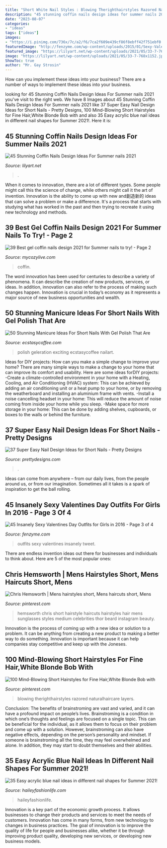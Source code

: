 ```yaml
---
title: "Short White Nail Styles : Blowing Therighthairstyles Razored Naturalhaircare Layers"
description: "45 stunning coffin nails design ideas for summer nails 2021"
date: "2023-08-07"
categories:
- "ideas"
tags: ["ideas"]
images:
- "https://i.pinimg.com/736x/7c/a2/f6/7ca2f609e439cf86f8ebff42f751ebf0.jpg"
featuredImage: "http://fenzyme.com/wp-content/uploads/2015/01/Sexy-Valentines-Day-Outfits-for-Girls58.jpg"
featured_image: "https://lilyart.net/wp-content/uploads/2021/05/33-7-768x1152.jpg"
image: "https://lilyart.net/wp-content/uploads/2021/05/33-7-768x1152.jpg"
ShowToc: true
author: "Mr. Gay Strosin"
---
```



How can you implement these ideas into your business?
There are a number of ways to implement these ideas into your business.

	

		
looking for 45 Stunning Coffin Nails Design Ideas For Summer nails 2021 you've visit to the right web. We have 8 Images about 45 Stunning Coffin Nails Design Ideas For Summer nails 2021 like 37 Super Easy Nail Design Ideas for Short Nails - Pretty Designs, 100 Mind-Blowing Short Hairstyles for Fine Hair,White Blonde Bob with and also 35 Easy acrylic blue nail ideas in different nail shapes for Summer 2021!. Here it is:
		
    
## 45 Stunning Coffin Nails Design Ideas For Summer Nails 2021

<img loading=lazy src="https://lilyart.net/wp-content/uploads/2021/05/33-7-768x1152.jpg" onerror="this.onerror=null;this.src='https://tse2.mm.bing.net/th?id=OIP.XLkV1QAAlGnn2SwwAmzUygHaLH&amp;pid=15.1';" alt="45 Stunning Coffin Nails Design Ideas For Summer nails 2021">

_Source: lilyart.net_

>. 

	

When it comes to innovation, there are a lot of different types. Some people might call this the science of change, while others might call it the art of invention. Innovation is the ability to come up with new and創造新的 ideas that can solve a problem or make a difference. It's a process that starts with studying what has worked in the past and then trying to recreate it using new technology and methods.

    
## 39 Best Gel Coffin Nails Design 2021 For Summer Nails To Try! - Page 2

<img loading=lazy src="https://mycozylive.com/wp-content/uploads/2021/05/13-683x1024.jpg" onerror="this.onerror=null;this.src='https://tse2.mm.bing.net/th?id=OIP.dzt52vdBR__bazcKQzpPxgHaLG&amp;pid=15.1';" alt="39 Best gel coffin nails design 2021 for Summer nails to try! - Page 2">

_Source: mycozylive.com_

>coffin. 

	

The word innovation has been used for centuries to describe a variety of phenomena. It can describe the creation of new products, services, or ideas. In addition, innovation can also refer to the process of making such changes happen. Innovation is crucial in today’s economy as it represents a major source of new business opportunities and wealth.

    
## 50 Stunning Manicure Ideas For Short Nails With Gel Polish That Are

<img loading=lazy src="https://www.ecstasycoffee.com/wp-content/uploads/2016/09/Jessica-GELeration-with-glitter-accent-finger..jpg" onerror="this.onerror=null;this.src='https://tse4.mm.bing.net/th?id=OIP.tbZlOgCJv8nnPD1QQvHs2gHaJ4&amp;pid=15.1';" alt="50 Stunning Manicure Ideas For Short Nails With Gel Polish That Are">

_Source: ecstasycoffee.com_

>polish geleration exciting ecstasycoffee nailart. 

	

Ideas for DIY projects: How can you make a simple change to improve your home?
There are many simple ways to make a change to your home that can improve its comfort and usability. Here are some ideas forDIY projects: 
-Create a climate-controlled environment in your home with a Heating, Cooling, and Air Conditioning (HVAC) system: This can be achieved by adding an air conditioning unit or a heat pump to your home, or by removing the weatherboard and installing an aluminium frame with vents. 
-Install a noise cancelling headset in your home: This will reduce the amount of noise coming from inside your home while you sleep. 
-Make space for more storage in your home: This can be done by adding shelves, cupboards, or boxes to the walls or behind the furniture.

    
## 37 Super Easy Nail Design Ideas For Short Nails - Pretty Designs

<img loading=lazy src="http://www.prettydesigns.com/wp-content/uploads/2017/12/37-super-easy-nail-design-ideas-for-short-nails-14.jpg" onerror="this.onerror=null;this.src='https://tse2.mm.bing.net/th?id=OIP.91296eOhNK1Gi6xJMDLlhQHaHa&amp;pid=15.1';" alt="37 Super Easy Nail Design Ideas for Short Nails - Pretty Designs">

_Source: prettydesigns.com_

>. 

	

Ideas can come from anywhere – from our daily lives, from the people around us, or from our imagination. Sometimes all it takes is a spark of inspiration to get the ball rolling.

    
## 45 Insanely Sexy Valentines Day Outfits For Girls In 2016 - Page 3 Of 4

<img loading=lazy src="http://fenzyme.com/wp-content/uploads/2015/01/Sexy-Valentines-Day-Outfits-for-Girls58.jpg" onerror="this.onerror=null;this.src='https://tse2.mm.bing.net/th?id=OIP.pKUcoUXmqgQjeoyQEQZtjQHaLd&amp;pid=15.1';" alt="45 Insanely Sexy Valentines Day Outfits for Girls in 2016 - Page 3 of 4">

_Source: fenzyme.com_

>outfits sexy valentines insanely tweet. 

	

There are endless invention ideas out there for businesses and individuals to think about. Here are 5 of the most popular ones:

    
## Chris Hemsworth | Mens Hairstyles Short, Mens Haircuts Short, Mens

<img loading=lazy src="https://i.pinimg.com/736x/6d/b8/fa/6db8fa6c13cbc3bf708636910144c8bc--chris-hemsworth-chris-delia.jpg" onerror="this.onerror=null;this.src='https://tse3.mm.bing.net/th?id=OIP.-t_ncHwGngIR8DERxB9ALQHaJ3&amp;pid=15.1';" alt="Chris Hemsworth | Mens hairstyles short, Mens haircuts short, Mens">

_Source: pinterest.com_

>hemsworth chris short hairstyle haircuts hairstyles hair mens sunglasses styles medium celebrities thor beard instagram beauty. 

	

Innovation is the process of coming up with a new idea or solution to a problem. It can be anything from creating a new product to making a better way to do something. Innovation is important because it can help companies stay competitive and keep up with the Joneses.

    
## 100 Mind-Blowing Short Hairstyles For Fine Hair,White Blonde Bob With

<img loading=lazy src="https://i.pinimg.com/736x/7c/a2/f6/7ca2f609e439cf86f8ebff42f751ebf0.jpg" onerror="this.onerror=null;this.src='https://tse2.mm.bing.net/th?id=OIP.AMmIk5O5-rUiO5tTOOJH6QHaIO&amp;pid=15.1';" alt="100 Mind-Blowing Short Hairstyles for Fine Hair,White Blonde Bob with">

_Source: pinterest.com_

>blowing therighthairstyles razored naturalhaircare layers. 

	

Conclusion: The benefits of brainstroming are vast and varied, and it can have a profound impact on people’s lives.
Brainstroming is a condition in which one’s thoughts and feelings are focused on a single topic. This can be beneficial for the individual, as it allows them to focus on their problem and come up with a solution. However, brainstroming can also have negative effects, depending on the person’s personality and mindset. If someone is brainstroming all the time, they may feel overwhelmed and alone. In addition, they may start to doubt themselves and their abilities.

    
## 35 Easy Acrylic Blue Nail Ideas In Different Nail Shapes For Summer 2021!

<img loading=lazy src="https://haileyfashionlife.com/wp-content/uploads/2021/04/14-4-769x1154.jpg" onerror="this.onerror=null;this.src='https://tse3.mm.bing.net/th?id=OIP._39BG0dWvMU0MIX-OaBjXgHaLH&amp;pid=15.1';" alt="35 Easy acrylic blue nail ideas in different nail shapes for Summer 2021!">

_Source: haileyfashionlife.com_

>haileyfashionlife. 

	

Innovation is a key part of the economic growth process. It allows businesses to change their products and services to meet the needs of customers. Innovation has come in many forms, from new technology to changes in business practices. The goal of innovation is to improve the quality of life for people and businesses alike, whether it be through improving product quality, developing new services, or developing new business models.

